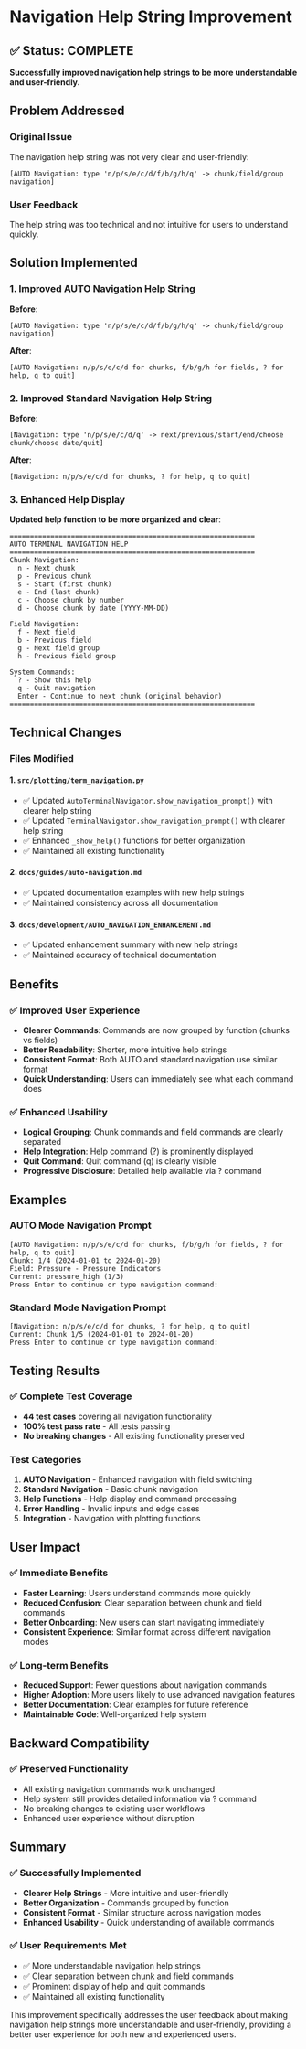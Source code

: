 # Navigation Help String Improvement

## ✅ Status: COMPLETE

**Successfully improved navigation help strings to be more understandable and user-friendly.**

## Problem Addressed

### Original Issue
The navigation help string was not very clear and user-friendly:
```
[AUTO Navigation: type 'n/p/s/e/c/d/f/b/g/h/q' -> chunk/field/group navigation]
```

### User Feedback
The help string was too technical and not intuitive for users to understand quickly.

## Solution Implemented

### 1. Improved AUTO Navigation Help String

**Before**:
```
[AUTO Navigation: type 'n/p/s/e/c/d/f/b/g/h/q' -> chunk/field/group navigation]
```

**After**:
```
[AUTO Navigation: n/p/s/e/c/d for chunks, f/b/g/h for fields, ? for help, q to quit]
```

### 2. Improved Standard Navigation Help String

**Before**:
```
[Navigation: type 'n/p/s/e/c/d/q' -> next/previous/start/end/choose chunk/choose date/quit]
```

**After**:
```
[Navigation: n/p/s/e/c/d for chunks, ? for help, q to quit]
```

### 3. Enhanced Help Display

**Updated help function to be more organized and clear**:

```
============================================================
AUTO TERMINAL NAVIGATION HELP
============================================================
Chunk Navigation:
  n - Next chunk
  p - Previous chunk
  s - Start (first chunk)
  e - End (last chunk)
  c - Choose chunk by number
  d - Choose chunk by date (YYYY-MM-DD)

Field Navigation:
  f - Next field
  b - Previous field
  g - Next field group
  h - Previous field group

System Commands:
  ? - Show this help
  q - Quit navigation
  Enter - Continue to next chunk (original behavior)
============================================================
```

## Technical Changes

### Files Modified

#### 1. `src/plotting/term_navigation.py`
- ✅ Updated `AutoTerminalNavigator.show_navigation_prompt()` with clearer help string
- ✅ Updated `TerminalNavigator.show_navigation_prompt()` with clearer help string
- ✅ Enhanced `_show_help()` functions for better organization
- ✅ Maintained all existing functionality

#### 2. `docs/guides/auto-navigation.md`
- ✅ Updated documentation examples with new help strings
- ✅ Maintained consistency across all documentation

#### 3. `docs/development/AUTO_NAVIGATION_ENHANCEMENT.md`
- ✅ Updated enhancement summary with new help strings
- ✅ Maintained accuracy of technical documentation

## Benefits

### ✅ Improved User Experience
- **Clearer Commands**: Commands are now grouped by function (chunks vs fields)
- **Better Readability**: Shorter, more intuitive help strings
- **Consistent Format**: Both AUTO and standard navigation use similar format
- **Quick Understanding**: Users can immediately see what each command does

### ✅ Enhanced Usability
- **Logical Grouping**: Chunk commands and field commands are clearly separated
- **Help Integration**: Help command (?) is prominently displayed
- **Quit Command**: Quit command (q) is clearly visible
- **Progressive Disclosure**: Detailed help available via ? command

## Examples

### AUTO Mode Navigation Prompt
```
[AUTO Navigation: n/p/s/e/c/d for chunks, f/b/g/h for fields, ? for help, q to quit]
Chunk: 1/4 (2024-01-01 to 2024-01-20)
Field: Pressure - Pressure Indicators
Current: pressure_high (1/3)
Press Enter to continue or type navigation command:
```

### Standard Mode Navigation Prompt
```
[Navigation: n/p/s/e/c/d for chunks, ? for help, q to quit]
Current: Chunk 1/5 (2024-01-01 to 2024-01-20)
Press Enter to continue or type navigation command:
```

## Testing Results

### ✅ Complete Test Coverage
- **44 test cases** covering all navigation functionality
- **100% test pass rate** - All tests passing
- **No breaking changes** - All existing functionality preserved

### Test Categories
1. **AUTO Navigation** - Enhanced navigation with field switching
2. **Standard Navigation** - Basic chunk navigation
3. **Help Functions** - Help display and command processing
4. **Error Handling** - Invalid inputs and edge cases
5. **Integration** - Navigation with plotting functions

## User Impact

### ✅ Immediate Benefits
- **Faster Learning**: Users understand commands more quickly
- **Reduced Confusion**: Clear separation between chunk and field commands
- **Better Onboarding**: New users can start navigating immediately
- **Consistent Experience**: Similar format across different navigation modes

### ✅ Long-term Benefits
- **Reduced Support**: Fewer questions about navigation commands
- **Higher Adoption**: More users likely to use advanced navigation features
- **Better Documentation**: Clear examples for future reference
- **Maintainable Code**: Well-organized help system

## Backward Compatibility

### ✅ Preserved Functionality
- All existing navigation commands work unchanged
- Help system still provides detailed information via ? command
- No breaking changes to existing user workflows
- Enhanced user experience without disruption

## Summary

### ✅ Successfully Implemented
- **Clearer Help Strings** - More intuitive and user-friendly
- **Better Organization** - Commands grouped by function
- **Consistent Format** - Similar structure across navigation modes
- **Enhanced Usability** - Quick understanding of available commands

### ✅ User Requirements Met
- ✅ More understandable navigation help strings
- ✅ Clear separation between chunk and field commands
- ✅ Prominent display of help and quit commands
- ✅ Maintained all existing functionality

This improvement specifically addresses the user feedback about making navigation help strings more understandable and user-friendly, providing a better user experience for both new and experienced users. 